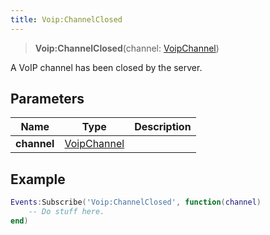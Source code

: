 ```yaml
---
title: Voip:ChannelClosed
---
```


> **Voip:ChannelClosed**(channel: [VoipChannel](/vext/ref/client/type/voipchannel))

A VoIP channel has been closed by the server.

## Parameters

| Name | Type | Description |
| ---- | ---- | ----------- |
| **channel** | [VoipChannel](/vext/ref/client/type/voipchannel) |  |

## Example

```lua
Events:Subscribe('Voip:ChannelClosed', function(channel)
    -- Do stuff here.
end)
```
